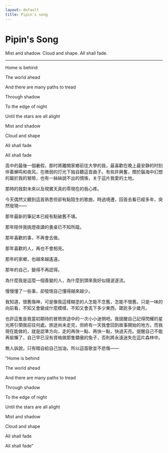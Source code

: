 ```yaml
---
layout: default
title: Pipin's song
---
```


# Pipin's Song #

Mist and shadow. Cloud and shape. All shall fade.

-----

Home is behind

The world ahead

And there are many paths to tread

Through shadow

To the edge of night

Until the stars are all alight

Mist and shadow

Cloud and shape

All shall fade

All shall fade

高中的最後一個暑假，那时將離開家鄉前往大學的我，最喜歡在晚上最安静的时刻伴着蝉鸣和夜风，在微弱的灯光下独自聽這首曲子。有些許興奮，關於腦海中幻想的屬於我的冒險，也有一絲絲說不出的惆悵，关于這片我愛的土地。

那時的我對未來以及現實天真的零現在的我心疼。

今天偶然又聽到這首熟悉但卻有點陌生的歌曲，時過境遷，回首去看已經多年，突然發現——

那年最新的筆記本已經有點破舊不堪。

那年陪伴我挑燈夜讀的書桌已不知所蹤。

那年喜歡的事，不再會去做。

那年喜歡的人，再也不會相見。

那年的家鄉，也越來越遙遠。

那年的自己，變得不再認得。

為什麼我是這麼一個善變的人，為什麼到頭來我好似隨波逐流。

慢慢懂了一些事，卻發現自己懂得越來越少。

我知道，懷舊傷神，可是像我這樣糊塗的人怎能不念舊，怎能不懷舊。只是一味的向前看，不知又會變成什麼模樣，不知又會丟下多少東西，蹉跎多少歲月。

也許這隻是我當初期待的冒險旅途中的一次小小迷惘吧。我提醒自己記得閃耀的星光將引領我前往何處。旅途尚未走完，但終有一天我會回到故事開始的地方。而我現在能做的，就是認準方向，走的再快一點、再快一點，快過天亮。提醒自己不能再偷懶了，自己早已沒有資格做那隻驕傲的兔子，否則將永遠迷失在這片森林中。

無人訴說，只有暗自給自己加油，所以這首歌並不悲傷——

“Home is behind

The world ahead

And there are many paths to tread

Through shadow

To the edge of night

Until the stars are all alight

Mist and shadow

Cloud and shape

All shall fade

All shall fade”


